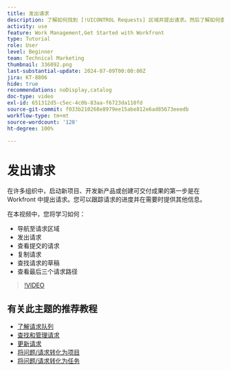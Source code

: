 ```yaml
---
title: 发出请求
description: 了解如何找到 [!UICONTROL Requests] 区域并提出请求。然后了解如何查看已提交的和草稿请求。
activity: use
feature: Work Management,Get Started with Workfront
type: Tutorial
role: User
level: Beginner
team: Technical Marketing
thumbnail: 336092.png
last-substantial-update: 2024-07-09T00:00:00Z
jira: KT-8806
hide: true
recommendations: noDisplay,catalog
doc-type: video
exl-id: 651312d5-c5ec-4c0b-83aa-f6723da110fd
source-git-commit: f033b210268e8979ee15abe812e6ad85673eeedb
workflow-type: tm+mt
source-wordcount: '128'
ht-degree: 100%

---
```


# 发出请求

在许多组织中，启动新项目、开发新产品或创建可交付成果的第一步是在 Workfront 中提出请求。您可以跟踪请求的进度并在需要时提供其他信息。

在本视频中，您将学习如何：

* 导航至请求区域
* 发出请求
* 查看提交的请求
* 复制请求
* 查找请求的草稿
* 查看最后三个请求路径

>[!VIDEO](https://video.tv.adobe.com/v/336092/?quality=12&learn=on)

## 有关此主题的推荐教程

* [了解请求队列](/help/manage-work/request-queues/understand-request-queues.md)
* [查找和管理请求](/help/manage-work/issues-requests/find-requests.md)
* [更新请求](/help/manage-work/issues-requests/update-a-request.md)
* [将问题/请求转化为项目](/help/manage-work/issues-requests/create-a-project-from-a-request.md)
* [将问题/请求转化为任务](/help/manage-work/issues-requests/convert-issues-to-other-work-items.md)
